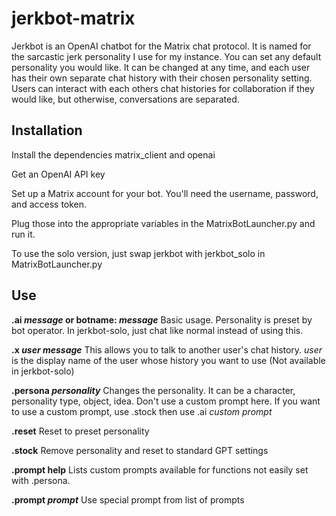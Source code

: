 # jerkbot-matrix

Jerkbot is an OpenAI chatbot for the Matrix chat protocol.  It is named for the sarcastic jerk personality I use for my instance.  You can set any default personality you would like.  It can be changed at any time, and each user has their own separate chat history with their chosen personality setting.  Users can interact with each others chat histories for collaboration if they would like, but otherwise, conversations are separated.

## Installation

Install the dependencies matrix_client and openai

Get an OpenAI API key

Set up a Matrix account for your bot.  You'll need the username, password, and access token.

Plug those into the appropriate variables in the MatrixBotLauncher.py and run it.

To use the solo version, just swap jerkbot with jerkbot_solo in MatrixBotLauncher.py


## Use

**.ai _message_ or botname: _message_**
    Basic usage.
    Personality is preset by bot operator.
    In jerkbot-solo, just chat like normal instead of using this.
  
**.x _user message_**
    This allows you to talk to another user's chat history.
    _user_ is the display name of the user whose history you want to use
    (Not available in jerkbot-solo)
      
**.persona _personality_**
    Changes the personality.  It can be a character, personality type, object, idea.
    Don't use a custom prompt here.
    If you want to use a custom prompt, use .stock then use .ai _custom prompt_
        
**.reset**
    Reset to preset personality
    
**.stock**
    Remove personality and reset to standard GPT settings
    
**.prompt help**
    Lists custom prompts available for functions not easily set with .persona.
    
**.prompt _prompt_**
    Use special prompt from list of prompts
